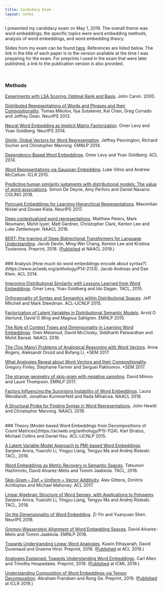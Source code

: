 ```yaml
---
title: Candidacy Exam
layout: notes
---
```

I presented my candidacy exam on May 1, 2019. The overall theme was word embeddings; the specific topics were word embedding methods, analysis of word embeddings, and word embedding theory.

Slides from my exam can be found [here](/files/candidacy.pdf). References are listed below. The link in the title of each paper is to the version available at the time I was preparing for the exam. For preprints I used in the exam that were later published, a link to the publication version is also provided.

<br/>

### Methods
[Experiments with LSA Scoring: Optimal Rank and Basis](http://citeseerx.ist.psu.edu/viewdoc/download?doi=10.1.1.26.2429&rep=rep1&type=pdf). John Caron. 2000.

[Distributed Representations of Words and Phrases and their Compositionality](http://papers.nips.cc/paper/5021-distributed-representations-of-words-and-phrases-and-their-compositionality.pdf). Tomas Mikolov, Ilya Sutskever, Kai Chen, Greg Corrado and Jeffrey Dean. NeurIPS 2013.

[Neural Word Embedding as Implicit Matrix Factorization](https://papers.nips.cc/paper/5477-neural-word-embedding-as-implicit-matrix-factorization.pdf). Omer Levy and Yoav Goldberg. NeurIPS 2014.

[GloVe: Global Vectors for Word Representation](https://www.aclweb.org/anthology/D14-1162). Jeffrey Pennington, Richard Socher and Christopher Manning. EMNLP 2014.

[Dependency-Based Word Embeddings](https://www.aclweb.org/anthology/P14-2050). Omer Levy and Yoav Goldberg. ACL 2014.

[Word Representations via Gaussian Embedding](https://arxiv.org/pdf/1412.6623.pdf). Luke Vilnis and Andrew McCallum. ICLR 2015.

[Predicting human similarity judgments with distributional models: The value of word associations](https://aclweb.org/anthology/C16-1175). Simon De Deyne, Amy Perfors and Daniel Navarro. COLING 2016.

[Poincaré Embeddings for Learning Hierarchical Representations](https://papers.nips.cc/paper/7213-poincare-embeddings-for-learning-hierarchical-representations.pdf). Maximilian Nickel and Douwe Kiela. NeurIPS 2017.

[Deep contextualized word representations](https://www.aclweb.org/anthology/N18-1202). Matthew Peters, Mark Neumann, Mohit Iyyer, Matt Gardner, Christopher Clark, Kenton Lee and Luke Zettlemoyer. NAACL 2018.

[BERT: Pre-training of Deep Bidirectional Transformers for Language Understanding](https://arxiv.org/pdf/1810.04805v1.pdf). Jacob Devlin, Ming-Wei Chang, Kenton Lee and Kristina Toutanova. Preprint, 2018. ([Published](https://www.aclweb.org/anthology/N19-1423) at NAACL 2019.)

<br/>
### Analysis
[How much do word embeddings encode about syntax?](https://www.aclweb.org/anthology/P14-2133). Jacob Andreas and Dan Klein. ACL 2014.

[Improving Distributional Similarity with Lessons Learned from Word Embeddings](https://www.aclweb.org/anthology/Q15-1016). Omer Levy, Yoav Goldberg and Ido Dagan. TACL, 2015.

[Orthogonality of Syntax and Semantics within Distributional Spaces](https://www.aclweb.org/anthology/P15-1126). Jeff Mitchell and Mark Steedman. ACL-IJCNLP 2015.

[Factorization of Latent Variables in Distributional Semantic Models](https://www.aclweb.org/anthology/D15-1024). Arvid O ̈sterlund, David O ̈dling and Magnus Sahlgren. EMNLP 2015.

[The Role of Context Types and Dimensionality in Learning Word Embeddings](https://www.aclweb.org/anthology/N16-1118). Oren Melamud, David McClosky, Siddharth Patwardhan and Mohit Bansal. NAACL 2016.

[The (Too Many) Problems of Analogical Reasoning with Word Vectors](https://www.aclweb.org/anthology/S17-1017). Anna Rogers, Aleksandr Drozd and Bofang Li. *SEM 2017.

[What Analogies Reveal about Word Vectors and their Compositionality](https://aclweb.org/anthology/S17-1001). Gregory Finley, Stephanie Farmer and Serguei Pakhomov. *SEM 2017.

[The strange geometry of skip-gram with negative sampling](https://www.aclweb.org/anthology/D17-1308). David Mimno and Laure Thompson. EMNLP 2017.

[Factors Influencing the Surprising Instability of Word Embeddings](https://aclweb.org/anthology/N18-1190). Laura Wendlandt, Jonathan Kummerfeld and Rada Mihalcea. NAACL 2018.

[A Structural Probe for Finding Syntax in Word Representations](https://www.aclweb.org/anthology/N19-1419). John Hewitt and Christopher Manning. NAACL 2019.

<br/>
### Theory
[Model-based Word Embeddings from Decompositions of Count Matrices](https://aclweb.org/anthology/P15-1124). Karl Stratos, Michael Collins and Daniel Hsu. ACL-IJCNLP 2015.

[A Latent Variable Model Approach to PMI-based Word Embeddings](https://aclweb.org/anthology/Q16-1028). Sanjeev Arora, Yuanzhi Li, Yingyu Liang, Tengyu Ma and Andrej Risteski. TACL, 2016.

[Word Embeddings as Metric Recovery in Semantic Spaces](https://aclweb.org/anthology/Q16-1020). Tatsunori Hashimoto, David Alvarez-Melis and Tommi Jaakkola. TACL, 2016.

[Skip-Gram – Zipf + Uniform = Vector Additivity](https://aclweb.org/anthology/P17-1007). Alex Gittens, Dimitris Achlioptas and Michael Mahoney. ACL 2017.

[Linear Algebraic Structure of Word Senses, with Applications to Polysemy](https://www.aclweb.org/anthology/Q18-1034). Sanjeev Arora, Yuanzhi Li, Yingyu Liang, Tengyu Ma and Andrej Risteski. TACL, 2018.

[On the Dimensionality of Word Embedding](https://papers.nips.cc/paper/7368-on-the-dimensionality-of-word-embedding.pdf). Zi Yin and Yuanyuan Shen. NeurIPS 2018.

[Gromov-Wasserstein Alignment of Word Embedding Spaces](https://www.aclweb.org/anthology/D18-1214). David Alvarez-Melis and Tommi Jaakkola. EMNLP 2018.

[Towards Understanding Linear Word Analogies](https://arxiv.org/pdf/1810.04882v5.pdf). Kawin Ethayarajh, David Duvenaud and Graeme Hirst. Preprint, 2018. ([Published](https://www.aclweb.org/anthology/P19-1315) at ACL 2019.)

[Analogies Explained: Towards Understanding Word Embeddings](https://arxiv.org/pdf/1901.09813v1.pdf). Carl Allen and Timothy Hospedales. Preprint, 2019. ([Published](http://proceedings.mlr.press/v97/allen19a/allen19a.pdf) at ICML 2019.)

[Understanding Composition of Word Embeddings via Tensor Decomposition](https://arxiv.org/pdf/1902.00613.pdf). Abraham Frandsen and Rong Ge. Preprint, 2019. ([Published](https://openreview.net/pdf?id=H1eqjiCctX) at ICLR 2019.)